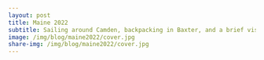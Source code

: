 ```yaml
---
layout: post
title: Maine 2022
subtitle: Sailing around Camden, backpacking in Baxter, and a brief visit to Acadia
image: /img/blog/maine2022/cover.jpg
share-img: /img/blog/maine2022/cover.jpg
---
```


<div id="gallery"></div>

<script>
    var photos = [
        {"file": "/img/blog/maine2022/20220731_194435.jpg", "caption":""},             
        {"file": "/img/blog/maine2022/20220801_053317.jpg", "caption":""},             
        {"file": "/img/blog/maine2022/20220801_054106.jpg", "caption":""},             
        {"file": "/img/blog/maine2022/20220801_071218.jpg", "caption":""},             
        {"file": "/img/blog/maine2022/20220801_074046.jpg", "caption":""},             
        {"file": "/img/blog/maine2022/20220801_083903.jpg", "caption":""},             
        {"file": "/img/blog/maine2022/20220801_093028.jpg", "caption":""},             
        {"file": "/img/blog/maine2022/20220801_134821.jpg", "caption":""},             
        {"file": "/img/blog/maine2022/20220801_134925.jpg", "caption":""},             
        {"file": "/img/blog/maine2022/20220801_194750.jpg", "caption":""},             
        {"file": "/img/blog/maine2022/20220801_194942.jpg", "caption":""},             
        {"file": "/img/blog/maine2022/20220802_114414.jpg", "caption":""},
        {"file": "/img/blog/maine2022/20220802_122728.jpg", "caption":""},
        {"file": "/img/blog/maine2022/20220802_141156.jpg", "caption":""},
        {"file": "/img/blog/maine2022/20220802_142307.jpg", "caption":""},
        {"file": "/img/blog/maine2022/20220802_142312.jpg", "caption":""},
        {"file": "/img/blog/maine2022/20220802_142957.jpg", "caption":""},
        {"file": "/img/blog/maine2022/20220802_144748.jpg", "caption":""},
        {"file": "/img/blog/maine2022/20220802_183241.jpg", "caption":""},
        {"file": "/img/blog/maine2022/20220803_053701.jpg", "caption":""},
        {"file": "/img/blog/maine2022/20220803_053718.jpg", "caption":""},
        {"file": "/img/blog/maine2022/20220807_100220.jpg", "caption":""},
        {"file": "/img/blog/maine2022/20220807_103810.jpg", "caption":""},
        {"file": "/img/blog/maine2022/20220807_115200.jpg", "caption":""},
        {"file": "/img/blog/maine2022/GOPR0135.jpg", "caption":""},
        {"file": "/img/blog/maine2022/GOPR0164.jpg", "caption":""},
        {"file": "/img/blog/maine2022/GOPR0184.jpg", "caption":""},
        {"file": "/img/blog/maine2022/GOPR0186.jpg", "caption":""},
        {"file": "/img/blog/maine2022/GOPR0188.jpg", "caption":""},
        {"file": "/img/blog/maine2022/GOPR0190.jpg", "caption":""},
        {"file": "/img/blog/maine2022/GOPR0201.jpg", "caption":""},
        {"file": "/img/blog/maine2022/GOPR0202.jpg", "caption":""},
        {"file": "/img/blog/maine2022/GOPR0212.jpg", "caption":""},
        {"file": "/img/blog/maine2022/GOPR0231.jpg", "caption":""},
        {"file": "/img/blog/maine2022/GOPR0265.jpg", "caption":""},
        {"file": "/img/blog/maine2022/GOPR0268.jpg", "caption":""},
        {"file": "/img/blog/maine2022/GOPR0272.jpg", "caption":""},
        {"file": "/img/blog/maine2022/GOPR0277.jpg", "caption":""},
        {"file": "/img/blog/maine2022/GOPR0287.jpg", "caption":""},
        {"file": "/img/blog/maine2022/GOPR0292.jpg", "caption":""},
        {"file": "/img/blog/maine2022/GOPR0298.jpg", "caption":""},
        {"file": "/img/blog/maine2022/GOPR0303.jpg", "caption":""},
        {"file": "/img/blog/maine2022/GOPR0306.jpg", "caption":""},
        {"file": "/img/blog/maine2022/GOPRO126.jpg", "caption":""}
    ];
    
    generate_gallery(photos);
</script>
